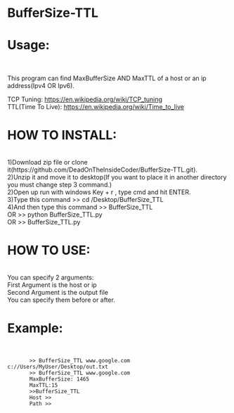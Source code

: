 # BufferSize-TTL

<h1>Usage:</h2><br />

This program can find MaxBufferSize AND MaxTTL of a host or an ip address(Ipv4 OR Ipv6).<br />

TCP Tuning: https://en.wikipedia.org/wiki/TCP_tuning<br />
TTL(Time To Live): https://en.wikipedia.org/wiki/Time_to_live


<h1>HOW TO INSTALL:</h1><br />
          1)Download zip file or clone it(https://github.com/DeadOnTheInsideCoder/BufferSize-TTL.git).<br />
          2)Unzip it and move it to desktop(If you want to place it in another directory you must change step 3 command.)<br />
          2)Open up run with windows Key + r , type cmd and hit ENTER.<br />
          3)Type this command >> cd /Desktop/BufferSize_TTL<br />
          4)And then type this command >> BufferSize_TTL<br />
          OR >> python BufferSize_TTL.py<br /> 
          OR >> BufferSize_TTL.py<br />


<h1>HOW TO USE:</h1><br />
         You can specify 2 arguments:<br />
                 First Argument is the host or ip<br />
                 Second Argument is the output file<br />                
         You can specify them before or after.<br />


<h1>Example:</h1><br />
           
           >> BufferSize_TTL www.google.com c://Users/MyUser/Desktop/out.txt
           >> BufferSize_TTL www.google.com
           MaxBufferSize: 1465
           MaxTTL:15
           >>BufferSize_TTL
           Host >>
           Path >>
